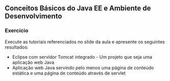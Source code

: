 ## Conceitos Básicos do Java EE e Ambiente de Desenvolvimento
### Exercício

Execute as tutoriais referenciados no slide da aula e apresente os seguintes resultados: 
* Eclipse com servidor Tomcat integrado - Um projeto que seja uma aplicação web Java 
* Aplicação web Java servindo pelo menos uma página de conteúdo estática e uma página de conteúdo através de servlet 
